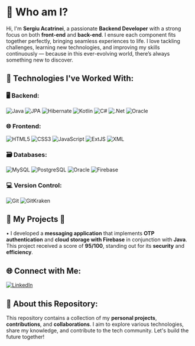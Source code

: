 # 👋 Who am I?

Hi, I'm **Sergiu Acatrinei**, a passionate **Backend Developer** with a strong focus on both **front-end** and **back-end**. I ensure each component fits together perfectly, bringing seamless experiences to life. I love tackling challenges, learning new technologies, and improving my skills continuously — because in this ever-evolving world, there’s always something new to discover.

## 🔧 Technologies I've Worked With:

### 🖥️ Backend:
![Java](https://img.shields.io/badge/java-%23ED8B00.svg?style=for-the-badge&logo=openjdk&logoColor=white) ![JPA](https://img.shields.io/badge/JPA-%23B7C2FF.svg?style=for-the-badge&logo=java&logoColor=white) ![Hibernate](https://img.shields.io/badge/Hibernate-%23A7B9B7.svg?style=for-the-badge&logo=hibernate&logoColor=white) ![Kotlin](https://img.shields.io/badge/Kotlin-%230095D5.svg?style=for-the-badge&logo=kotlin&logoColor=white) ![C#](https://img.shields.io/badge/C%23-%23239120.svg?style=for-the-badge&logo=csharp&logoColor=white) ![.Net](https://img.shields.io/badge/.NET-5C2D91?style=for-the-badge&logo=.net&logoColor=white) ![Oracle](https://img.shields.io/badge/Oracle-%23F80000.svg?style=for-the-badge&logo=oracle&logoColor=white)

### 🌐 Frontend:
![HTML5](https://img.shields.io/badge/HTML5-%23E34F26.svg?style=for-the-badge&logo=html5&logoColor=white) ![CSS3](https://img.shields.io/badge/CSS3-%231572B6.svg?style=for-the-badge&logo=css3&logoColor=white) ![JavaScript](https://img.shields.io/badge/JavaScript-%23323330.svg?style=for-the-badge&logo=javascript&logoColor=%23F7DF1E) ![ExtJS](https://img.shields.io/badge/ExtJS-%23DD1C30.svg?style=for-the-badge&logo=extjs&logoColor=white) ![XML](https://img.shields.io/badge/XML-%231E4E69.svg?style=for-the-badge&logo=xml&logoColor=white)

### 🗃️ Databases:
![MySQL](https://img.shields.io/badge/MySQL-%234479A1.svg?style=for-the-badge&logo=mysql&logoColor=white) ![PostgreSQL](https://img.shields.io/badge/PostgreSQL-%23316192.svg?style=for-the-badge&logo=postgresql&logoColor=white) ![Oracle](https://img.shields.io/badge/Oracle-%23F80000.svg?style=for-the-badge&logo=oracle&logoColor=white) ![Firebase](https://img.shields.io/badge/Firebase-%23FFCB2B.svg?style=for-the-badge&logo=firebase&logoColor=white)

### 💻 Version Control:
![Git](https://img.shields.io/badge/Git-%23F05032.svg?style=for-the-badge&logo=git&logoColor=white) ![GitKraken](https://img.shields.io/badge/GitKraken-%2332D0B9.svg?style=for-the-badge&logo=gitkraken&logoColor=white)

## 📁 My Projects 📁
 • I developed a **messaging application** that implements **OTP authentication** and **cloud storage with Firebase** in conjunction with **Java**. This project received a score of **95/100**, standing out for its **security** and **efficiency**.

## 🌐 Connect with Me:
[![LinkedIn](https://img.shields.io/badge/LinkedIn-%230077B5.svg?style=for-the-badge&logo=linkedin&logoColor=white)](https://www.linkedin.com/in/sergiuacatrinei/)

## 📖 About this Repository:
This repository contains a collection of my **personal projects**, **contributions**, and **collaborations**. I aim to explore various technologies, share my knowledge, and contribute to the tech community. Let's build the future together!
